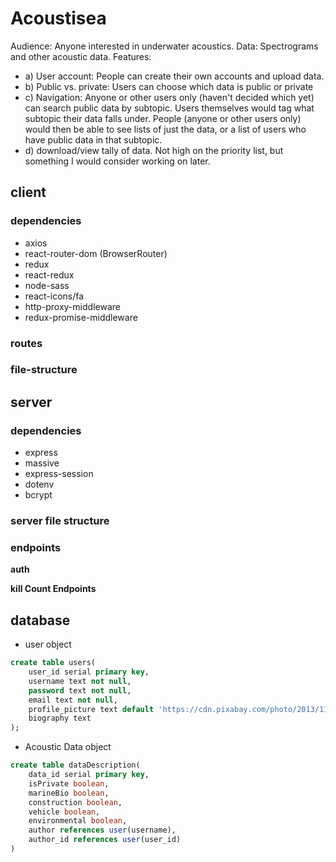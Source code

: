 # Acoustisea

Audience: Anyone interested in underwater acoustics.
Data: Spectrograms and other acoustic data.
Features:  
- a) User account: People can create their own accounts and upload data. 
- b) Public vs. private: Users can choose which data is public or private 
- c) Navigation: Anyone or other users only (haven't decided which yet) can search public data by subtopic. Users themselves would tag what subtopic their data falls under. People (anyone or other users only) would then be able to see lists of just the data, or a list of users who have public data in that subtopic.
- d) download/view tally of data. Not high on the priority list, but something I would consider working on later.

## client

### dependencies
- axios
- react-router-dom (BrowserRouter)
- redux
- react-redux
- node-sass
- react-icons/fa
- http-proxy-middleware
- redux-promise-middleware

### routes



### file-structure

## server

### dependencies
- express
- massive
- express-session
- dotenv
- bcrypt

### server file structure


### endpoints

**auth**



**kill Count Endpoints**


## database

- user object

```sql
create table users(
    user_id serial primary key,
    username text not null,
    password text not null,
    email text not null,
    profile_picture text default 'https://cdn.pixabay.com/photo/2013/11/01/11/13/dolphin-203875_1280.jpg',
    biography text
);
```

- Acoustic Data object

```sql
create table dataDescription(
    data_id serial primary key,
    isPrivate boolean,
    marineBio boolean,
    construction boolean,
    vehicle boolean,
    environmental boolean,
    author references user(username),
    author_id references user(user_id)
)
```